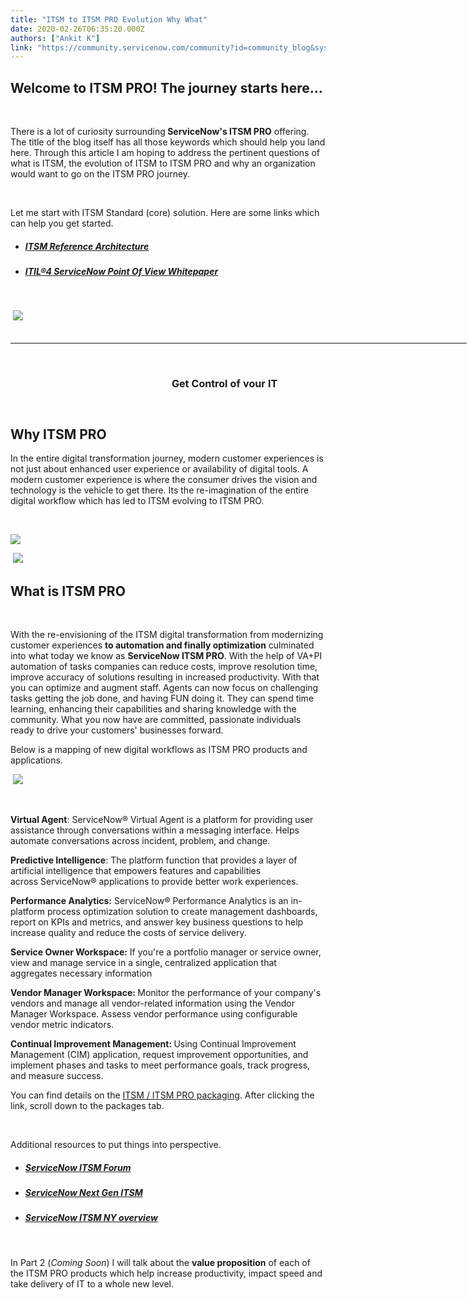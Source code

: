 ```yaml
---
title: "ITSM to ITSM PRO Evolution Why What"
date: 2020-02-26T06:35:20.000Z
authors: ["Ankit K"]
link: "https://community.servicenow.com/community?id=community_blog&sys_id=33e24880db5bc850d58ea345ca96190d"
---
```

<h2><strong>Welcome to ITSM PRO! The journey starts here...</strong></h2>
<p> </p>
<p>There is a lot of curiosity surrounding<strong> ServiceNow&#39;s ITSM PRO</strong> offering. The title of the blog itself has all those keywords which should help you land here. Through this article I am hoping to address the pertinent questions of what is ITSM, the evolution of ITSM to ITSM PRO and why an organization would want to go on the ITSM PRO journey.</p>
<p> </p>
<p>Let me start with ITSM Standard (core) solution. Here are some links which can help you get started.</p>
<ul class="ng-scope"><li>
<h5><a href="https://community.servicenow.com/community?id&#61;community_article&amp;sys_id&#61;67892da1db7d1f002d1efb651f9619d7" target="_blank" rel="noopener noreferrer nofollow">ITSM Reference Architecture</a></h5>
</li><li>
<h5><a href="https://community.servicenow.com/community?id&#61;community_article&amp;sys_id&#61;a2025ef0db8d84d413b5fb2439961960" target="_blank" rel="noopener noreferrer nofollow">ITIL®4 ServiceNow Point Of View Whitepaper</a></h5>
</li></ul>
<p> </p>
<p style="text-align: right;"><img style="max-width: 100%; max-height: 480px;" src="https://community.servicenow.com/9fd8b342db9bc050d58ea345ca96194b.iix" />                                                                                                                                           </p>
<table style="height: 71px; width: 730px;"><tbody><tr><td style="width: 242.434px;">                   <img style="max-width: 100%; max-height: 480px;" src="https://community.servicenow.com/a889f306db9bc050d58ea345ca9619ce.iix" /></td><td style="width: 475.566px;">
<p style="text-align: left;"><strong>                                                                                                  </strong></p>
<p><strong>Get Control of your IT</strong></p>
<p style="text-align: justify;">Most companies are in different stages of IT maturity. The first step in an IT transformation is to Get Control of Your Service Management Process. This includes setting up <em><span style="text-decoration: underline;">Incident Management</span>, <span style="text-decoration: underline;">Change Management</span>, <span style="text-decoration: underline;">Problem management</span></em> practices as well as defining and setting up <span style="text-decoration: underline;">Service Level Management</span> practices within ServiceNow.</p>
</td></tr><tr><td style="width: 242.434px;">                <img style="max-width: 100%; max-height: 480px;" src="https://community.servicenow.com/f999bb06db9bc050d58ea345ca961904.iix" /></td><td style="width: 475.566px;">
<p> </p>
<p> </p>
<p> <strong>Build an IT Experience </strong></p>
<p style="text-align: justify;">Next important aspect is building a <strong>well-configured</strong> <span style="text-decoration: underline;"><em>CMDB</em></span> that can help you manage service health, understand service consumption patterns, and calculate the cost of services. Set up your <span style="text-decoration: underline;"><em>Service Catalo</em><em>g</em></span> to deliver a wide range of products and services through a modern and user‑friendly storefront. Finally deploy <em><span style="text-decoration: underline;">Asset Management</span> </em>to know what assets you have, where they are, who uses them, how they are configured, and what they cost.</p>
</td></tr><tr><td style="width: 242.434px;">
<p>     </p>
<p>                <img style="max-width: 100%; max-height: 480px;" src="https://community.servicenow.com/c8b9b346db9bc050d58ea345ca961953.iix" /></p>
</td><td style="width: 475.566px;">
<p> </p>
<p> </p>
<p><strong>Modernize Customer Experiences</strong></p>
<p style="text-align: justify;">Deploy <em><span style="text-decoration: underline;">Agent Workspace</span></em> and <span style="text-decoration: underline;">Agent Mobile App</span> for ITSM empowering agents to get their work done faster and improve the fulfiller experience. Boost customer satisfaction by providing transparent and efficient face-to-face support experience with <span style="text-decoration: underline;"><em>Walk-up</em></span>. Improve productivity by resolving or deflecting cases, and incorporating new knowledge with <span style="text-decoration: underline;"><em>Knowledge Management</em></span>.</p>
</td></tr></tbody></table>
<p> </p>
<h2><strong>Why ITSM PRO</strong></h2>
<p>In the entire digital transformation journey, modern customer experiences is not just about enhanced user experience or availability of digital tools. A modern customer experience is where the consumer drives the vision and technology is the vehicle to get there. Its the re-imagination of the entire digital workflow which has led to ITSM evolving to ITSM PRO.</p>
<p> </p>
<p style="text-align: justify;"><img style="max-width: 100%; max-height: 480px;" src="https://community.servicenow.com/ae293b82db9bc050d58ea345ca9619fc.iix" /></p>
<p> <img style="max-width: 100%; max-height: 480px;" src="https://community.servicenow.com/d44933c2db9bc050d58ea345ca961957.iix" /> </p>
<h2><strong>What is ITSM PRO</strong></h2>
<p> </p>
<p style="text-align: left;">With the re-envisioning of the ITSM digital transformation from modernizing customer experiences <strong>to automation and finally optimization</strong> culminated into what today we know as <strong>ServiceNow ITSM PRO</strong>. With the help of VA&#43;PI automation of tasks companies can reduce costs, improve resolution time, improve accuracy of solutions resulting in increased productivity. With that you can optimize and augment staff. Agents can now focus on challenging tasks getting the job done, and having FUN doing it. They can spend time learning, enhancing their capabilities and sharing knowledge with the community. What you now have are committed, passionate individuals ready to drive your customers&#39; businesses forward.</p>
<p style="text-align: left;">Below is a mapping of new digital workflows as ITSM PRO products and applications. </p>
<p> <img style="max-width: 100%; max-height: 480px;" src="https://community.servicenow.com/6d3af30adb9bc050d58ea345ca961969.iix" /></p>
<p> </p>
<p><strong>Virtual Agent</strong>: <span class="ph">ServiceNow®</span> <span class="ph">Virtual Agent</span> is a platform for providing user assistance through conversations within a messaging interface. Helps automate conversations across incident, problem, and change.</p>
<p><strong>Predictive Intelligence</strong>: The platform function that provides a layer of artificial intelligence that empowers features and capabilities across <span class="ph">ServiceNow®</span> applications to provide better work experiences.</p>
<p><span class="ph"><strong>Performance Analytics:</strong> ServiceNow®</span> <span class="ph">Performance Analytics is an in-platform process optimization solution to create management dashboards, report on KPIs and metrics, and answer key business questions to help increase quality and reduce the costs of service delivery.</span></p>
<p><strong><span class="ph">Service Owner Workspace:</span></strong><span class="ph"> If you&#39;re a portfolio manager or service owner, v</span><span class="ph">iew and manage service in a single, centralized application that aggregates necessary information</span></p>
<p><strong><span class="ph">Vendor Manager Workspace: </span></strong><span class="ph">Monitor the performance of your company&#39;s vendors and manage all vendor-related information using the </span><span class="ph">Vendor Manager Workspace. Assess vendor performance using configurable vendor metric indicators.</span></p>
<p><strong><span class="ph">Continual Improvement Management: </span></strong><span class="ph">Using </span><span class="ph">Continual Improvement Management (CIM) application, request improvement opportunities, and implement phases and tasks to meet performance goals, track progress, and measure success.</span> </p>
<p>You can find details on the <a href="https://www.servicenow.com/products/itsm.html" target="_blank" rel="noopener noreferrer nofollow">ITSM / ITSM PRO packaging</a>. After clicking the link, scroll down to the packages tab.</p>
<p> </p>
<p>Additional resources to put things into perspective.</p>
<ul><li>
<h5><a href="https://community.servicenow.com/community?id&#61;community_forum&amp;sys_id&#61;a1291a2ddbd897c068c1fb651f961992" target="_blank" rel="noopener noreferrer nofollow">ServiceNow ITSM Forum</a></h5>
</li><li>
<h5><a href="https://community.servicenow.com/community?id&#61;community_video&amp;sys_id&#61;f224b01fdb668894feb1a851ca961976" target="_blank" rel="noopener noreferrer nofollow">ServiceNow Next Gen ITSM</a></h5>
</li><li>
<h5><a href="https://community.servicenow.com/community?id&#61;community_article&amp;sys_id&#61;77775164db5880d04819fb243996195d" target="_blank" rel="noopener noreferrer nofollow">ServiceNow ITSM NY overview</a></h5>
</li></ul>
<p> </p>
<p>In Part 2 (<em>Coming Soon</em>) I will talk about the <strong>value proposition</strong> of each of the ITSM PRO products which help increase productivity, impact speed and take delivery of IT to a whole new level.</p>
